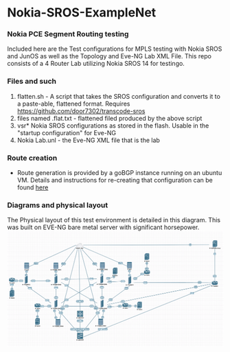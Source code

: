 # Nokia-SROS-ExampleNet

### Nokia PCE Segment Routing testing
Included here are the Test configurations for MPLS testing with Nokia SROS and JunOS as well as the Topology and Eve-NG Lab XML File. This repo consists of a 4 Router Lab utilizing Nokia SROS 14 for testingo.

### Files and such

1. flatten.sh - A script that takes the SROS configuration and converts it to a paste-able, flattened format. Requires https://github.com/door7302/transcode-sros
2. files named .flat.txt - flattened filed produced by the above script
3. vsr* Nokia SROS configurations as stored in the flash. Usable in the "startup configuration" for Eve-NG
5. Nokia Lab.unl - the Eve-NG XML file that is the lab

### Route creation
* Route generation is provided by a goBGP instance running on an ubuntu VM. Details and instructions for re-creating that configuration can be found [here](https://github.com/buraglio/bgp-injector)

### Diagrams and physical layout

The Physical layout of this test environment is detailed in this diagram. This was built on EVE-NG bare metal server with significant horsepower.
![Physical lab Topology](https://github.com/buraglio/Nokia-SROS-ExampleNet/blob/master/Network%20Diagram.png?raw=true "Physical Lab Topology")
